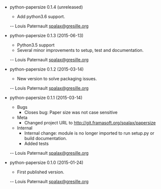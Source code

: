 * python-papersize 0.1.4 (unreleased)

    * Add python3.6 support.

    -- Louis Paternault <spalax@gresille.org>

* python-papersize 0.1.3 (2015-06-13)

    * Python3.5 support
    * Several minor improvements to setup, test and documentation.

    -- Louis Paternault <spalax@gresille.org>

* python-papersize 0.1.2 (2015-03-14)

    * New version to solve packaging issues.

    -- Louis Paternault <spalax@gresille.org>

* python-papersize 0.1.1 (2015-03-14)

    * Bugs
        * Closes bug: Paper size was not case sensitive
    * Meta
        * Changed project URL to http://git.framasoft.org/spalax/papersize
    * Internal
        * Internal change: module is no longer imported to run setup.py or build
          documentation.
        * Added tests

    -- Louis Paternault <spalax@gresille.org>

* python-papersize 0.1.0 (2015-01-24)

    * First published version.

    -- Louis Paternault <spalax@gresille.org>
